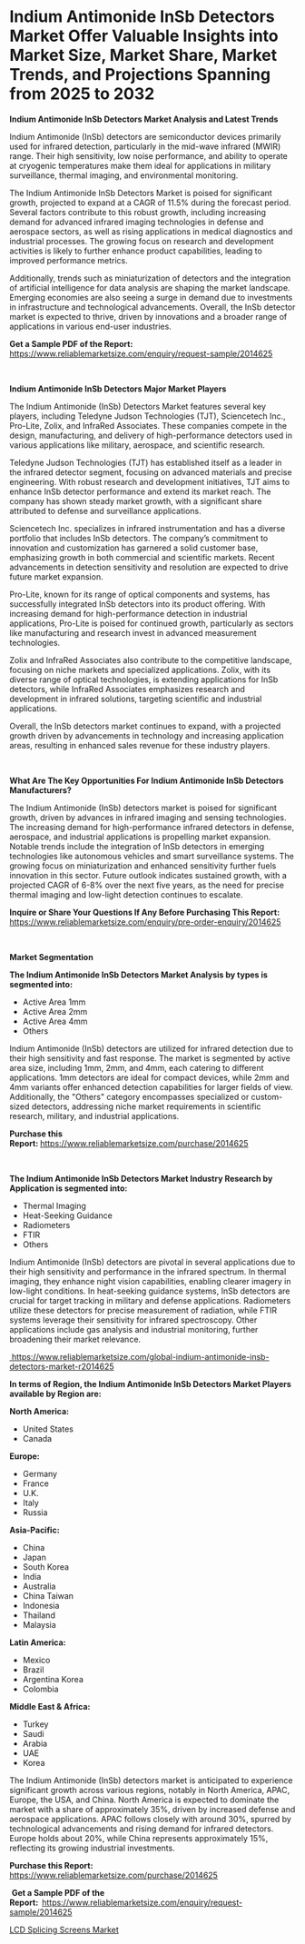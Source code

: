 <p><h1>Indium Antimonide InSb Detectors Market Offer Valuable Insights into Market Size, Market Share, Market Trends, and Projections Spanning from 2025 to 2032</h1></p><p><strong>Indium Antimonide InSb Detectors Market Analysis and Latest Trends</strong></p>
<p><p>Indium Antimonide (InSb) detectors are semiconductor devices primarily used for infrared detection, particularly in the mid-wave infrared (MWIR) range. Their high sensitivity, low noise performance, and ability to operate at cryogenic temperatures make them ideal for applications in military surveillance, thermal imaging, and environmental monitoring.</p><p>The Indium Antimonide InSb Detectors Market is poised for significant growth, projected to expand at a CAGR of 11.5% during the forecast period. Several factors contribute to this robust growth, including increasing demand for advanced infrared imaging technologies in defense and aerospace sectors, as well as rising applications in medical diagnostics and industrial processes. The growing focus on research and development activities is likely to further enhance product capabilities, leading to improved performance metrics.</p><p>Additionally, trends such as miniaturization of detectors and the integration of artificial intelligence for data analysis are shaping the market landscape. Emerging economies are also seeing a surge in demand due to investments in infrastructure and technological advancements. Overall, the InSb detector market is expected to thrive, driven by innovations and a broader range of applications in various end-user industries.</p></p>
<p><strong>Get a Sample PDF of the Report:&nbsp;</strong> <a href="https://www.reliablemarketsize.com/enquiry/request-sample/2014625?utm_campaign=3092&utm_medium=2&utm_source=Github&utm_content=ia&utm_term=29032025&utm_id=indium-antimonide-insb-detectors">https://www.reliablemarketsize.com/enquiry/request-sample/2014625</a></p>
<p>&nbsp;</p>
<p><strong>Indium Antimonide InSb Detectors Major Market Players</strong></p>
<p><p>The Indium Antimonide (InSb) Detectors Market features several key players, including Teledyne Judson Technologies (TJT), Sciencetech Inc., Pro-Lite, Zolix, and InfraRed Associates. These companies compete in the design, manufacturing, and delivery of high-performance detectors used in various applications like military, aerospace, and scientific research.</p><p>Teledyne Judson Technologies (TJT) has established itself as a leader in the infrared detector segment, focusing on advanced materials and precise engineering. With robust research and development initiatives, TJT aims to enhance InSb detector performance and extend its market reach. The company has shown steady market growth, with a significant share attributed to defense and surveillance applications.</p><p>Sciencetech Inc. specializes in infrared instrumentation and has a diverse portfolio that includes InSb detectors. The company’s commitment to innovation and customization has garnered a solid customer base, emphasizing growth in both commercial and scientific markets. Recent advancements in detection sensitivity and resolution are expected to drive future market expansion.</p><p>Pro-Lite, known for its range of optical components and systems, has successfully integrated InSb detectors into its product offering. With increasing demand for high-performance detection in industrial applications, Pro-Lite is poised for continued growth, particularly as sectors like manufacturing and research invest in advanced measurement technologies.</p><p>Zolix and InfraRed Associates also contribute to the competitive landscape, focusing on niche markets and specialized applications. Zolix, with its diverse range of optical technologies, is extending applications for InSb detectors, while InfraRed Associates emphasizes research and development in infrared solutions, targeting scientific and industrial applications.</p><p>Overall, the InSb detectors market continues to expand, with a projected growth driven by advancements in technology and increasing application areas, resulting in enhanced sales revenue for these industry players.</p></p>
<p>&nbsp;</p>
<p><strong>What Are The Key Opportunities For Indium Antimonide InSb Detectors Manufacturers?</strong></p>
<p><p>The Indium Antimonide (InSb) detectors market is poised for significant growth, driven by advances in infrared imaging and sensing technologies. The increasing demand for high-performance infrared detectors in defense, aerospace, and industrial applications is propelling market expansion. Notable trends include the integration of InSb detectors in emerging technologies like autonomous vehicles and smart surveillance systems. The growing focus on miniaturization and enhanced sensitivity further fuels innovation in this sector. Future outlook indicates sustained growth, with a projected CAGR of 6-8% over the next five years, as the need for precise thermal imaging and low-light detection continues to escalate.</p></p>
<p><strong>Inquire or Share Your Questions If Any Before Purchasing This Report:</strong> <a href="https://www.reliablemarketsize.com/enquiry/pre-order-enquiry/2014625?utm_campaign=3092&utm_medium=2&utm_source=Github&utm_content=ia&utm_term=29032025&utm_id=indium-antimonide-insb-detectors">https://www.reliablemarketsize.com/enquiry/pre-order-enquiry/2014625</a></p>
<p>&nbsp;</p>
<p><strong>Market Segmentation</strong></p>
<p><strong>The Indium Antimonide InSb Detectors Market Analysis by types is segmented into:</strong></p>
<p><ul><li>Active Area 1mm</li><li>Active Area 2mm</li><li>Active Area 4mm</li><li>Others</li></ul></p>
<p><p>Indium Antimonide (InSb) detectors are utilized for infrared detection due to their high sensitivity and fast response. The market is segmented by active area size, including 1mm, 2mm, and 4mm, each catering to different applications. 1mm detectors are ideal for compact devices, while 2mm and 4mm variants offer enhanced detection capabilities for larger fields of view. Additionally, the "Others" category encompasses specialized or custom-sized detectors, addressing niche market requirements in scientific research, military, and industrial applications.</p></p>
<p><strong>Purchase this Report:&nbsp;</strong><a href="https://www.reliablemarketsize.com/purchase/2014625?utm_campaign=3092&utm_medium=2&utm_source=Github&utm_content=ia&utm_term=29032025&utm_id=indium-antimonide-insb-detectors">https://www.reliablemarketsize.com/purchase/2014625</a></p>
<p>&nbsp;</p>
<p><strong>The Indium Antimonide InSb Detectors Market Industry Research by Application is segmented into:</strong></p>
<p><ul><li>Thermal Imaging</li><li>Heat-Seeking Guidance</li><li>Radiometers</li><li>FTIR</li><li>Others</li></ul></p>
<p><p>Indium Antimonide (InSb) detectors are pivotal in several applications due to their high sensitivity and performance in the infrared spectrum. In thermal imaging, they enhance night vision capabilities, enabling clearer imagery in low-light conditions. In heat-seeking guidance systems, InSb detectors are crucial for target tracking in military and defense applications. Radiometers utilize these detectors for precise measurement of radiation, while FTIR systems leverage their sensitivity for infrared spectroscopy. Other applications include gas analysis and industrial monitoring, further broadening their market relevance.</p></p>
<p><a href="https://www.reliablemarketsize.com/global-indium-antimonide-insb-detectors-market-r2014625?utm_campaign=3092&utm_medium=2&utm_source=Github&utm_content=ia&utm_term=29032025&utm_id=indium-antimonide-insb-detectors">&nbsp;https://www.reliablemarketsize.com/global-indium-antimonide-insb-detectors-market-r2014625</a></p>
<p><strong>In terms of Region, the Indium Antimonide InSb Detectors Market Players available by Region are:</strong></p>
<p>
    <p> <strong> North America: </strong>
        <ul>
            <li>United States</li>
            <li>Canada</li>
        </ul>
        </p> 
    <p> <strong> Europe: </strong>
        <ul>
            <li>Germany</li>
            <li>France</li>
            <li>U.K.</li>
            <li>Italy</li>
            <li>Russia</li>
        </ul>
        </p> 
    <p> <strong> Asia-Pacific: </strong>
        <ul>
            <li>China</li>
            <li>Japan</li>
            <li>South Korea</li>
            <li>India</li>
            <li>Australia</li>
            <li>China Taiwan</li>
            <li>Indonesia</li>
            <li>Thailand</li>
            <li>Malaysia</li>
        </ul>
        </p> 
    <p> <strong> Latin America: </strong>
        <ul>
            <li>Mexico</li>
            <li>Brazil</li>
            <li>Argentina Korea</li>
            <li>Colombia</li>
        </ul>
        </p> 
    <p> <strong> Middle East & Africa: </strong>
        <ul>
            <li>Turkey</li>
            <li>Saudi</li>
            <li>Arabia</li>
            <li>UAE</li>
            <li>Korea</li>
        </ul>
    </p>
    </p>
<p><p>The Indium Antimonide (InSb) detectors market is anticipated to experience significant growth across various regions, notably in North America, APAC, Europe, the USA, and China. North America is expected to dominate the market with a share of approximately 35%, driven by increased defense and aerospace applications. APAC follows closely with around 30%, spurred by technological advancements and rising demand for infrared detectors. Europe holds about 20%, while China represents approximately 15%, reflecting its growing industrial investments.</p></p>
<p><strong>Purchase this Report: </strong><a href="https://www.reliablemarketsize.com/purchase/2014625?utm_campaign=3092&utm_medium=2&utm_source=Github&utm_content=ia&utm_term=29032025&utm_id=indium-antimonide-insb-detectors">https://www.reliablemarketsize.com/purchase/2014625</a></p>
<p>&nbsp;<strong>Get a Sample PDF of the Report:&nbsp;&nbsp;</strong><a href="https://www.reliablemarketsize.com/enquiry/request-sample/2014625?utm_campaign=3092&utm_medium=2&utm_source=Github&utm_content=ia&utm_term=29032025&utm_id=indium-antimonide-insb-detectors">https://www.reliablemarketsize.com/enquiry/request-sample/2014625</a></p>
<p><strong></strong></p>
<p><p><a href="https://github.com/biyajausenik/Market-Research-Report-List-1/blob/main/lcd-splicing-screens-market.md?utm_campaign=3092&utm_medium=2&utm_source=Github&utm_content=ia&utm_term=29032025&utm_id=indium-antimonide-insb-detectors">LCD Splicing Screens Market</a></p></p>